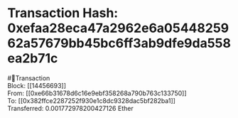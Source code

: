 
Transaction Hash: 0xefaa28eca47a2962e6a0544825962a57679bb45bc6ff3ab9dfe9da558ea2b71c
====================================================================================
  
#💸Transaction  
Block: [[14456693]]  
From: [[0xe66b31678d6c16e9ebf358268a790b763c133750]]  
To: [[0x382ffce2287252f930e1c8dc9328dac5bf282ba1]]  
Transferred: 0.001772978200427126 Ether